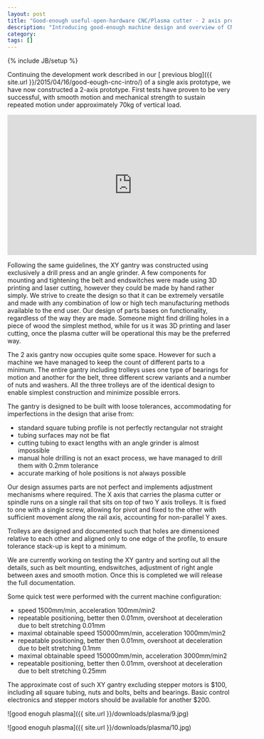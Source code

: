 ```yaml
---
layout: post
title: "Good-enough useful-open-hardware CNC/Plasma cutter - 2 axis prototype"
description: "Introducing good-enough machine design and overview of CNC/plasma design in the works"
category: 
tags: []
---
```

{% include JB/setup %}

Continuing the development work described in our [ previous blog]({{ site.url }}/2015/04/16/good-eough-cnc-intro/) of a single axis prototype, we have now constructed a 2-axis prototype. First tests have proven to be very successful, with smooth motion and mechanical strength to sustain repeated motion under approximately 70kg of vertical load. 

<iframe width="560" height="315" src="https://www.youtube.com/embed/436FoAMxD0M" frameborder="0" allowfullscreen></iframe>

Following the same guidelines, the XY gantry was constructed using exclusively a drill press and an angle grinder.  A few components for mounting and tightening the belt and endswitches were made using 3D printing and laser cutting, however they could be made by hand rather simply. We strive to create the design so that it can be extremely versatile and made with any combination of low or high tech manufacturing methods available to the end user. Our design of parts bases on functionality, regardless of the way they are made. Someone might find drilling holes in a piece of wood the simplest method, while for us it was 3D printing and laser cutting, once the plasma cutter will be operational this may be the preferred way.

The 2 axis gantry now occupies quite some space. However for such a machine we have managed to keep the count of different parts to a minimum. The entire gantry including trolleys uses one type of bearings for motion and another for the belt, three different screw variants and a number of nuts and washers. All the three trolleys are of the identical design to enable simplest construction and minimize possible errors.

The gantry is designed to be built with loose tolerances, accommodating for imperfections in the design that arise from:

 * standard square tubing profile is not perfectly rectangular not straight
 * tubing surfaces may not be flat
 * cutting tubing to exact lengths with an angle grinder is almost impossible
 * manual hole drilling is not an exact process, we have managed to drill them with 0.2mm tolerance
 * accurate marking of hole positions is not always possible

Our design assumes parts are not perfect and implements adjustment mechanisms where required. The X axis that carries the plasma cutter or spindle runs on a single rail that sits on top of two Y axis trolleys. It is fixed to one with a single screw, allowing for pivot and fixed to the other with sufficient movement along the rail axis, accounting for non-parallel Y axes. 

Trolleys are designed and documented such that holes are dimensioned relative to each other and aligned only to one edge of the profile, to ensure tolerance stack-up is kept to a minimum.	

We are currently working on testing the XY gantry and sorting out all the details, such as belt mounting, endswitches, adjustment of right angle between axes and smooth motion. Once this is completed we will release the full documentation.

Some quick test were performed with the current machine configuration:

 * speed 1500mm/min, acceleration 100mm/min2
 * repeatable positioning, better then 0.01mm, overshoot at deceleration due to belt stretching 0.01mm 
 * maximal obtainable speed 150000mm/min, acceleration 1000mm/min2
 * repeatable positioning, better then 0.01mm, overshoot at deceleration due to belt stretching 0.1mm
 * maximal obtainable speed 150000mm/min, acceleration 3000mm/min2
 * repeatable positioning, better then 0.01mm, overshoot at deceleration due to belt stretching 0.25mm

The approximate cost of such XY gantry excluding stepper motors is $100, including all square tubing, nuts and bolts, belts and bearings. Basic control electronics and stepper motors should be available for another $200.

![good enoguh plasma]({{ site.url }}/downloads/plasma/9.jpg)

![good enoguh plasma]({{ site.url }}/downloads/plasma/10.jpg)
 
